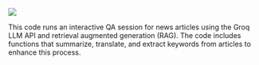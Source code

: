 ![](https://github.com/aopsahl25/ragnews/workflows/tests/badge.svg)

This code runs an interactive QA session for news articles using the Groq LLM API and retrieval augmented generation (RAG). The code includes functions that summarize, translate, and extract keywords from articles to enhance this process. 
